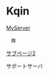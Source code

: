 <!DOCTYPE html>
<html>
  <body>
    <h1>Kqin</h1>
  </body>

  <body>
    <p><a href=https://discord.gg/CMGt4yr8yT>MyServer</a></p>
 　<img src="s256_f_object_155_0bg.png" width="10" height="10">
  </body>

  <body>
    <p><a href=main.html>サブページ2</a></p>
  </body>
  
  <body>
    <p>サポートサーバ</p>
    <body>


</html>
